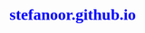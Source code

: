 # stefanoor.github.io
<html>
<head>
<style>
h1 {
    color: blue;
    font-family: verdana;
   
    </style>

 <title> Ciao</title>
 <hr>
 <h1>Ciao,ciao</h1>
 <hr>
 <body>
 </body>
 </hmtl>
